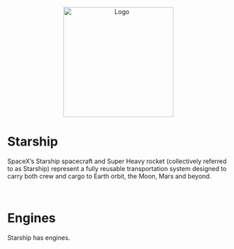 <p align="center">
	<a href="https://example.com/">
		<img src="https://static.independent.co.uk/2021/12/07/10/spacex%20launch%20starship%20date.jpg?width=1200" alt="Logo" height="250">
	</a>
	<h1>Starship</h1>
	<p>
		SpaceX’s Starship spacecraft and Super Heavy rocket (collectively referred to as Starship) represent a fully reusable transportation system designed to carry both crew and cargo to Earth orbit, the Moon, Mars and beyond.
	</p>
</p>

<br>

<h1>Engines</h1>
Starship has engines.